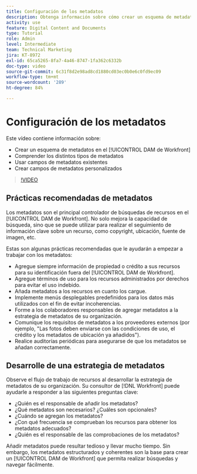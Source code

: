 ```yaml
---
title: Configuración de los metadatos
description: Obtenga información sobre cómo crear un esquema de metadatos, comprender los distintos tipos, utilizar campos de metadatos existentes y mucho más en el [!UICONTROL DAM de Workfront].
activity: use
feature: Digital Content and Documents
type: Tutorial
role: Admin
level: Intermediate
team: Technical Marketing
jira: KT-8972
exl-id: 65ca5265-8fa7-4a46-8747-1fa362c6332b
doc-type: video
source-git-commit: 6c31f8d2e98ad8cd1880cd03ec0b0e6c0fd9ec09
workflow-type: tm+mt
source-wordcount: '289'
ht-degree: 84%

---
```


# Configuración de los metadatos

Este vídeo contiene información sobre:

* Crear un esquema de metadatos en el [!UICONTROL DAM de Workfront]
* Comprender los distintos tipos de metadatos
* Usar campos de metadatos existentes
* Crear campos de metadatos personalizados

>[!VIDEO](https://video.tv.adobe.com/v/335235/?quality=12&learn=on)

## Prácticas recomendadas de metadatos

Los metadatos son el principal controlador de búsquedas de recursos en el [!UICONTROL DAM de Workfront]. No solo mejora la capacidad de búsqueda, sino que se puede utilizar para realizar el seguimiento de información clave sobre un recurso, como copyright, ubicación, fuente de imagen, etc.

Estas son algunas prácticas recomendadas que le ayudarán a empezar a trabajar con los metadatos:

* Agregue siempre información de propiedad o crédito a sus recursos para su identificación fuera del [!UICONTROL DAM de Workfront].
* Agregue términos de uso para los recursos administrados por derechos para evitar el uso indebido.
* Añada metadatos a los recursos en cuanto los cargue.
* Implemente menús desplegables predefinidos para los datos más utilizados con el fin de evitar incoherencias.
* Forme a los colaboradores responsables de agregar metadatos a la estrategia de metadatos de su organización.
* Comunique los requisitos de metadatos a los proveedores externos (por ejemplo, &quot;Las fotos deben enviarse con las condiciones de uso, el crédito y los metadatos de ubicación ya añadidos&quot;).
* Realice auditorías periódicas para asegurarse de que los metadatos se añadan correctamente.

## Desarrolle de una estrategia de metadatos

Observe el flujo de trabajo de recursos al desarrollar la estrategia de metadatos de su organización. Su consultor de [!DNL Workfront] puede ayudarle a responder a las siguientes preguntas clave:

* ¿Quién es el responsable de añadir los metadatos?
* ¿Qué metadatos son necesarios? ¿Cuáles son opcionales?
* ¿Cuándo se agregan los metadatos?
* ¿Con qué frecuencia se comprueban los recursos para obtener los metadatos adecuados?
* ¿Quién es el responsable de las comprobaciones de los metadatos?

Añadir metadatos puede resultar tedioso y llevar mucho tiempo. Sin embargo, los metadatos estructurados y coherentes son la base para crear un [!UICONTROL DAM de Workfront] que permita realizar búsquedas y navegar fácilmente.
